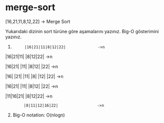# merge-sort

[16,21,11,8,12,22] -> Merge Sort

Yukarıdaki dizinin sort türüne göre aşamalarını yazınız.
Big-O gösterimini yazınız.

 
 1)          |16|21|11|8|12|22|              ->n
        
  |16|21|11|              |8|12|22|        ->n
    
  |16|21|  |11|           |8|12|  |22|     ->n
       
  |16| |21| |11|          |8| |12| |22|    ->n
  
  |16|21|  |11|           |8|12|   |22|     ->n
 
  |11|16|21|              |8|12|22|         ->n
        
            |8|11|12|16|22|                 ->n



2) Big-O notation: O(nlogn)

  

